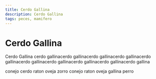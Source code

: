```yaml
---
title: Cerdo Gallina
description: Cerdo Gallina
tags: peces, mamifero
---
```


# Cerdo Gallina

Cerdo Gallina cerdo gallinacerdo gallinacerdo gallinacerdo gallinacerdo gallinacerdo gallinacerdo gallinacerdo gallinacerdo gallinacerdo gallina

conejo cerdo raton oveja zorro conejo raton oveja gallina perro